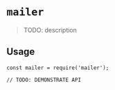 # `mailer`

> TODO: description

## Usage

```
const mailer = require('mailer');

// TODO: DEMONSTRATE API
```

